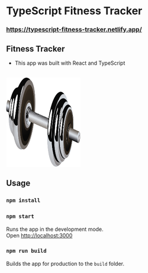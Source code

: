 # TypeScript Fitness Tracker

### https://typescript-fitness-tracker.netlify.app/

## Fitness Tracker

- This app was built with React and TypeScript

<br>
<img src="./public/gym.png" alt="drawing" width="200" height="240"/>

## Usage

### `npm install`

### `npm start`

Runs the app in the development mode.<br>
Open [http://localhost:3000](http://localhost:3000)

### `npm run build`

Builds the app for production to the `build` folder.<br>
